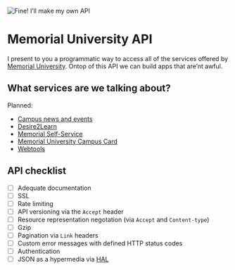 ![Fine! I&rsquo;ll make my own API](http://i.imgur.com/mmHtSU3.jpg)

Memorial University API
=======================

I present to you a programmatic way to access all of the services offered by [Memorial University](http://www.mun.ca). Ontop of this API we can build apps that are&rsquo;nt awful.

What services are we talking about?
-----------------------------------

Planned:

- [Campus news and events](http://today.mun.ca/)
- [Desire2Learn](https://online.mun.ca)
- [Memorial Self-Service](https://www5.mun.ca/admit/twbkwbis.P_WWWLogin)
- [Memorial University Campus Card](https://brunnr.aits.mun.ca)
- [Webtools](https://webtools.cs.mun.ca)

API checklist
-------------

- [ ] Adequate documentation
- [ ] SSL
- [ ] Rate limiting
- [ ] API versioning via the `Accept` header
- [ ] Resource representation negotation (via `Accept` and `Content-type`)
- [ ] Gzip
- [ ] Pagination via `Link` headers
- [ ] Custom error messages with defined HTTP status codes
- [ ] Authentication
- [ ] JSON as a hypermedia via [HAL](http://git.io/KULfAw)
